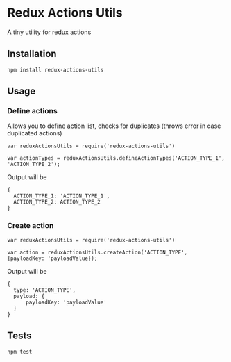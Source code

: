 Redux Actions Utils
=========

A tiny utility for redux actions

## Installation

  `npm install redux-actions-utils`

## Usage

### Define actions

Allows you to define action list, checks for duplicates (throws error in case duplicated actions)

    var reduxActionsUtils = require('redux-actions-utils')

    var actionTypes = reduxActionsUtils.defineActionTypes('ACTION_TYPE_1', 'ACTION_TYPE_2');
  
  
  Output will be 
  ```
  {
    ACTION_TYPE_1: 'ACTION_TYPE_1',
    ACTION_TYPE_2: ACTION_TYPE_2
  }
  ```


### Create action

    var reduxActionsUtils = require('redux-actions-utils')

    var action = reduxActionsUtils.createAction('ACTION_TYPE', {payloadKey: 'payloadValue});
  
  
  Output will be 
  ```
  {
    type: 'ACTION_TYPE',
    payload: {
        payloadKey: 'payloadValue'
    }
  }
  ```


## Tests

  `npm test`